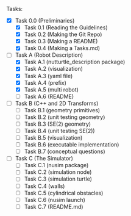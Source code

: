 Tasks:

- [x] Task 0.0 (Preliminaries)
    - [x] Task 0.1 (Reading the Guidelines) 
    - [x] Task 0.2 (Making the Git Repo) 
    - [x] Task 0.3 (Making a README) 
    - [x] Task 0.4 (Making a Tasks.md) 
- [ ] Task A (Robot Description) 
    - [x] Task A.1 (nutturtle_description package) 
    - [x] Task A.2 (visualization) 
    - [x] Task A.3 (yaml file) 
    - [x] Task A.4 (prefix) 
    - [x] Task A.5 (multi robot) 
    - [ ] Task A.6 (README) 
- [ ] Task B (C++ and 2D Transforms) 
    - [ ] Task B.1 (geometry primitives) 
    - [ ] Task B.2 (unit testing geometry) 
    - [ ] Task B.3 (SE(2) geometry) 
    - [ ] Task B.4 (unit testing SE(2)) 
    - [ ] Task B.5 (visualization) 
    - [ ] Task B.6 (executable implementation)
    - [ ] Task B.7 (conceptual questions)
- [ ] Task C (The Simulator) 
    - [ ] Task C.1 (nusim package) 
    - [ ] Task C.2 (simulation node) 
    - [ ] Task C.3 (simulation turtle) 
    - [ ] Task C.4 (walls) 
    - [ ] Task C.5 (cylindrical obstacles) 
    - [ ] Task C.6 (nusim launch) 
    - [ ] Task C.7 (README.md)
